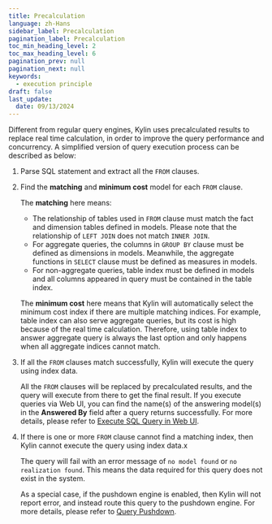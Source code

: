 ```yaml
---
title: Precalculation
language: zh-Hans
sidebar_label: Precalculation
pagination_label: Precalculation
toc_min_heading_level: 2
toc_max_heading_level: 6
pagination_prev: null
pagination_next: null
keywords:
  - execution principle
draft: false
last_update:
  date: 09/13/2024
---
```



Different from regular query engines, Kylin uses precalculated results to replace real time calculation, in order to improve the query performance and concurrency. A simplified version of query execution process can be described as below:

1. Parse SQL statement and extract all the `FROM` clauses.

2. Find the **matching** and **minimum cost** model for each `FROM` clause.

   The **matching** here means:

    * The relationship of tables used in `FROM` clause must match the fact and dimension tables defined in models. Please note that the relationship of `LEFT JOIN` does not match `INNER JOIN`.
    * For aggregate queries, the columns in `GROUP BY` clause must be defined as dimensions in models. Meanwhile, the aggregate functions in `SELECT` clause must be defined as measures in models.
    * For non-aggregate queries, table index must be defined in models and all columns appeared in query must be contained in the table index.

   The **minimum cost** here means that Kylin will automatically select the minimum cost index if there are multiple matching indices. For example, table index can also serve aggregate queries, but its cost is high because of the real time calculation. Therefore, using table index to answer aggregate query is always the last option and only happens when all aggregate indices cannot match.

3. If all the `FROM` clauses match successfully, Kylin will execute the query using index data.

   All the `FROM` clauses will be replaced by precalculated results, and the query will execute from there to get the final result. If you execute queries via Web UI, you can find the name(s) of the answering model(s) in the **Answered By** field after a query returns successfully. For more details, please refer to [Execute SQL Query in Web UI](../insight.md).

4. If there is one or more `FROM` clause cannot find a matching index, then Kylin cannot execute the query using index data.x

   The query will fail with an error message of `no model found` or `no realization found`. This means the data required for this query does not exist in the system.

   As a special case, if the pushdown engine is enabled, then Kylin will not report error, and instead route this query to the pushdown engine. For more details, please refer to [Query Pushdown](../push_down.md).

